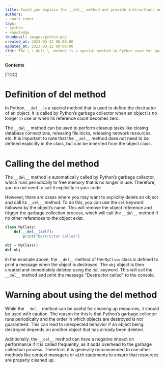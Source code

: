 ```yaml
---
title: Could you explain the __del__ method and provide instructions on how to invoke it?
authors:
- smart_coder
tags:
- python
- knowledge
thumbnail: images/python.png
created_at: 2023-03-12 00:00:00
updated_at: 2023-03-12 00:00:00
tldr: The \_\_del\_\_ method is a special method in Python used for garbage collection and is called automatically when an object is no longer needed or when its reference count reaches zero.
---
```


**Contents**

[TOC]

# Definition of __del__ method

In Python, `__del__` is a special method that is used to define the destructor of an object. It is called by Python’s garbage collector when an object is no longer in use or when its reference count becomes zero. 

The `__del__` method can be used to perform cleanup tasks like closing database connections, releasing file locks, releasing network resources, etc. It is important to note that the `__del__` method does not need to be defined explicitly in the class, but can be inherited from the object class.

# Calling the __del__ method

The `__del__` method is automatically called by Python’s garbage collector, which runs periodically to free memory that is no longer in use. Therefore, you do not need to call it explicitly in your code.

However, there are cases where you may want to explicitly delete an object and call its `__del__` method. To do this, you can use the `del` keyword followed by the object’s name. This will remove the object reference and trigger the garbage collection process, which will call the `__del__` method if no other references to the object exist.

```python
class MyClass:
    def __del__(self):
        print("Destructor called")

obj = MyClass()
del obj
```

In the example above, the `__del__` method of the `MyClass` class is defined to print a message when the object is destroyed. The `obj` object is then created and immediately deleted using the `del` keyword. This will call the `__del__` method and print the message "Destructor called" to the console.

# Warning about using the __del__ method

While the `__del__` method can be useful for cleaning up resources, it should be used with caution. The reason for this is that Python’s garbage collector runs periodically and the order in which objects are destroyed is not guaranteed. This can lead to unexpected behavior if an object being destroyed depends on another object that has already been deleted.

Additionally, the `__del__` method can have a negative impact on performance if it is called frequently, as it adds overhead to the garbage collection process. Therefore, it is generally recommended to use other methods like context managers or `with` statements to ensure that resources are properly cleaned up.
